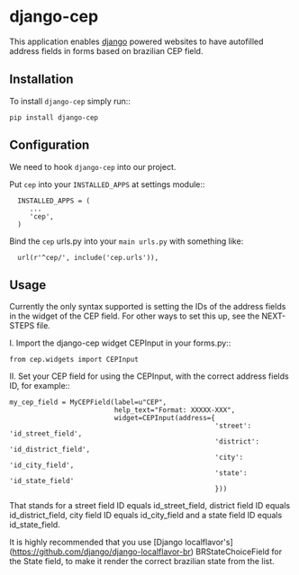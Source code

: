 django-cep
===============
This application enables [django](https://www.djangoproject.com/) powered websites to have autofilled address fields in forms based on brazilian CEP field.

Installation
------------
To install ``django-cep`` simply run::

    pip install django-cep

Configuration
-------------

We need to hook ``django-cep`` into our project.

Put ``cep`` into your ``INSTALLED_APPS`` at settings module::

      INSTALLED_APPS = (
         ...
         'cep',
      )

Bind the ``cep`` urls.py into your ``main urls.py`` with something like:
    
      url(r'^cep/', include('cep.urls')),

Usage
-----
Currently the only syntax supported is setting the IDs of the address fields in the widget of the CEP field. For other ways to set this up, see the NEXT-STEPS file.

I. Import the django-cep widget CEPInput in your forms.py::

    from cep.widgets import CEPInput

II. Set your CEP field for using the CEPInput, with the correct address fields ID, for example::

    my_cep_field = MyCEPField(label=u"CEP",
                              help_text="Format: XXXXX-XXX",
                              widget=CEPInput(address={
                                                       'street': 'id_street_field',
                                                       'district': 'id_district_field', 
                                                       'city': 'id_city_field',
                                                       'state': 'id_state_field'
                                                       }))

 That stands for a street field ID equals id_street_field, district field ID equals id_district_field, city field ID equals id_city_field and a state field ID equals id_state_field. 

 It is highly recommended that you use [Django localflavor's] (https://github.com/django/django-localflavor-br) BRStateChoiceField for the State field, to make it render the correct brazilian state from the list.
